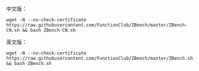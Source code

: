 中文版：

    wget -N --no-check-certificate https://raw.githubusercontent.com/FunctionClub/ZBench/master/ZBench-CN.sh && bash ZBench-CN.sh
    
英文版：

    wget -N --no-check-certificate https://raw.githubusercontent.com/FunctionClub/ZBench/master/ZBench.sh && bash ZBench.sh
